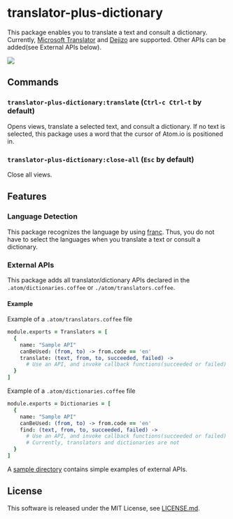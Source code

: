# translator-plus-dictionary
This package enables you to translate a text and consult a dictionary. Currently, [Microsoft Translator](https://www.microsoft.com/en-us/translator/default.aspx) and [Dejizo](https://dejizo.jp/dev/) are supported. Other APIs can be added(see External APIs below).

![](http://hiroakimikami.github.io/atom-translator-plus-dictionary/screenshot.gif)

## Commands
### `translator-plus-dictionary:translate` (`Ctrl-c Ctrl-t` by default)
Opens views, translate a selected text, and consult a dictionary. If no text is selected, this package uses a word that the cursor of Atom.io is positioned in.

### `translator-plus-dictionary:close-all` (`Esc` by default)
Close all views.

## Features
### Language Detection
This package recognizes the language by using [franc](https://github.com/wooorm/franc). Thus, you do not have to select the languages when you translate a text or consult a dictionary.

### External APIs
This package adds all translator/dictionary APIs declared in the `.atom/dictionaries.coffee` or `./atom/translators.coffee`.

#### Example
Example of a `.atom/translators.coffee` file
```CoffeeScript:translators.coffee
module.exports = Translators = [
  {
    name: "Sample API"
    canBeUsed: (from, to) -> from.code == 'en'
    translate: (text, from, to, succeeded, failed) ->
      # Use an API, and invoke callback functions(succeeded or failed)
  }
]
```

Example of a `.atom/dictionaries.coffee` file
```CoffeeScript:dictionaries.coffee
module.exports = Dictionaries = [
  {
    name: "Sample API"
    canBeUsed: (from, to) -> from.code == 'en'
    find: (text, from, to, succeeded, failed) ->
      # Use an API, and invoke callback functions(succeeded or failed)
      # Currently, translators and dictionaries are not
  }
]
```

A [sample directory](./sample) contains simple examples of external APIs.

## License
This software is released under the MIT License, see [LICENSE.md](LICENSE.md).

